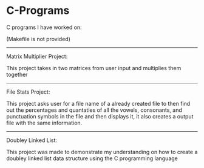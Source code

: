 # C-Programs
C programs I have worked on:

(Makefile is not provided)

---------------------------------------------------------------------------------------------------------------------------------------------
Matrix Multiplier Project: 

This project takes in two matrices from user input and multiplies them together

---------------------------------------------------------------------------------------------------------------------------------------------
File Stats Project:

This project asks user for a file name of a already created file to then find out the percentages and quantaties of all the vowels,
consonants, and punctuation symbols in the file and then displays it, it also creates a output file with the same information.

---------------------------------------------------------------------------------------------------------------------------------------------

Doubley Linked List: 

This project was made to demonstrate my understanding on how to create a doubley linked list data structure using the C programming language

